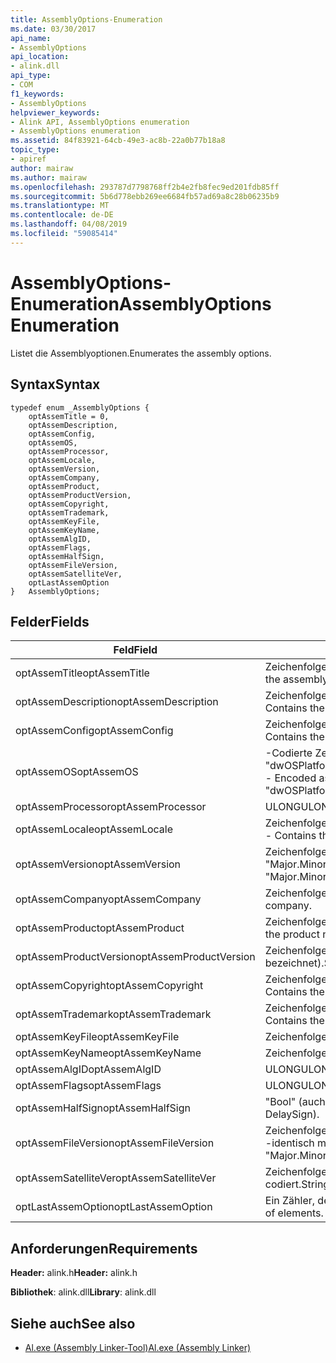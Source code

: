 ```yaml
---
title: AssemblyOptions-Enumeration
ms.date: 03/30/2017
api_name:
- AssemblyOptions
api_location:
- alink.dll
api_type:
- COM
f1_keywords:
- AssemblyOptions
helpviewer_keywords:
- Alink API, AssemblyOptions enumeration
- AssemblyOptions enumeration
ms.assetid: 84f83921-64cb-49e3-ac8b-22a0b77b18a8
topic_type:
- apiref
author: mairaw
ms.author: mairaw
ms.openlocfilehash: 293787d7798768ff2b4e2fb8fec9ed201fdb85ff
ms.sourcegitcommit: 5b6d778ebb269ee6684fb57ad69a8c28b06235b9
ms.translationtype: MT
ms.contentlocale: de-DE
ms.lasthandoff: 04/08/2019
ms.locfileid: "59085414"
---
```

# <a name="assemblyoptions-enumeration"></a><span data-ttu-id="3d27a-102">AssemblyOptions-Enumeration</span><span class="sxs-lookup"><span data-stu-id="3d27a-102">AssemblyOptions Enumeration</span></span>
<span data-ttu-id="3d27a-103">Listet die Assemblyoptionen.</span><span class="sxs-lookup"><span data-stu-id="3d27a-103">Enumerates the assembly options.</span></span>  
  
## <a name="syntax"></a><span data-ttu-id="3d27a-104">Syntax</span><span class="sxs-lookup"><span data-stu-id="3d27a-104">Syntax</span></span>  
  
```  
typedef enum _AssemblyOptions {  
    optAssemTitle = 0,  
    optAssemDescription,  
    optAssemConfig,  
    optAssemOS,  
    optAssemProcessor,  
    optAssemLocale,  
    optAssemVersion,  
    optAssemCompany,  
    optAssemProduct,  
    optAssemProductVersion,  
    optAssemCopyright,  
    optAssemTrademark,  
    optAssemKeyFile,  
    optAssemKeyName,  
    optAssemAlgID,  
    optAssemFlags,  
    optAssemHalfSign,  
    optAssemFileVersion,  
    optAssemSatelliteVer,  
    optLastAssemOption  
}   AssemblyOptions;  
```  
  
## <a name="fields"></a><span data-ttu-id="3d27a-105">Felder</span><span class="sxs-lookup"><span data-stu-id="3d27a-105">Fields</span></span>  
  
|<span data-ttu-id="3d27a-106">Feld</span><span class="sxs-lookup"><span data-stu-id="3d27a-106">Field</span></span>|<span data-ttu-id="3d27a-107">Beschreibung</span><span class="sxs-lookup"><span data-stu-id="3d27a-107">Description</span></span>|  
|-----------|-----------------|  
|<span data-ttu-id="3d27a-108">optAssemTitle</span><span class="sxs-lookup"><span data-stu-id="3d27a-108">optAssemTitle</span></span>|<span data-ttu-id="3d27a-109">Zeichenfolge – den Assemblytitel darstellt.</span><span class="sxs-lookup"><span data-stu-id="3d27a-109">String - Represents the assembly title.</span></span>|  
|<span data-ttu-id="3d27a-110">optAssemDescription</span><span class="sxs-lookup"><span data-stu-id="3d27a-110">optAssemDescription</span></span>|<span data-ttu-id="3d27a-111">Zeichenfolge – die Beschreibung der Assembly enthält.</span><span class="sxs-lookup"><span data-stu-id="3d27a-111">String - Contains the assembly description.</span></span>|  
|<span data-ttu-id="3d27a-112">optAssemConfig</span><span class="sxs-lookup"><span data-stu-id="3d27a-112">optAssemConfig</span></span>|<span data-ttu-id="3d27a-113">Zeichenfolge – enthält die Assemblykonfiguration.</span><span class="sxs-lookup"><span data-stu-id="3d27a-113">String - Contains the assembly configuration.</span></span>|  
|<span data-ttu-id="3d27a-114">optAssemOS</span><span class="sxs-lookup"><span data-stu-id="3d27a-114">optAssemOS</span></span>|<span data-ttu-id="3d27a-115">-Codierte Zeichenfolge: "dwOSPlatformId.dwOSMajorVersion.dwOSMinorVersion".</span><span class="sxs-lookup"><span data-stu-id="3d27a-115">String - Encoded as: "dwOSPlatformId.dwOSMajorVersion.dwOSMinorVersion".</span></span>|  
|<span data-ttu-id="3d27a-116">optAssemProcessor</span><span class="sxs-lookup"><span data-stu-id="3d27a-116">optAssemProcessor</span></span>|<span data-ttu-id="3d27a-117">ULONG</span><span class="sxs-lookup"><span data-stu-id="3d27a-117">ULONG</span></span>|  
|<span data-ttu-id="3d27a-118">optAssemLocale</span><span class="sxs-lookup"><span data-stu-id="3d27a-118">optAssemLocale</span></span>|<span data-ttu-id="3d27a-119">Zeichenfolge – das Gebietsschema der Assembly enthält.</span><span class="sxs-lookup"><span data-stu-id="3d27a-119">String - Contains the assembly locale.</span></span>|  
|<span data-ttu-id="3d27a-120">optAssemVersion</span><span class="sxs-lookup"><span data-stu-id="3d27a-120">optAssemVersion</span></span>|<span data-ttu-id="3d27a-121">Zeichenfolge – gibt an, codiert als: "Major.Minor.Build.Revision".</span><span class="sxs-lookup"><span data-stu-id="3d27a-121">String - Encoded as: "Major.Minor.Build.Revision".</span></span>|  
|<span data-ttu-id="3d27a-122">optAssemCompany</span><span class="sxs-lookup"><span data-stu-id="3d27a-122">optAssemCompany</span></span>|<span data-ttu-id="3d27a-123">Zeichenfolge – das Unternehmen enthält.</span><span class="sxs-lookup"><span data-stu-id="3d27a-123">String - Contains the company.</span></span>|  
|<span data-ttu-id="3d27a-124">optAssemProduct</span><span class="sxs-lookup"><span data-stu-id="3d27a-124">optAssemProduct</span></span>|<span data-ttu-id="3d27a-125">Zeichenfolge – der Name des Produkts enthält.</span><span class="sxs-lookup"><span data-stu-id="3d27a-125">String - Contains the product name.</span></span>|  
|<span data-ttu-id="3d27a-126">optAssemProductVersion</span><span class="sxs-lookup"><span data-stu-id="3d27a-126">optAssemProductVersion</span></span>|<span data-ttu-id="3d27a-127">Zeichenfolge (auch bekannt als InformationalVersion bezeichnet).</span><span class="sxs-lookup"><span data-stu-id="3d27a-127">String (also known as InformationalVersion).</span></span>|  
|<span data-ttu-id="3d27a-128">optAssemCopyright</span><span class="sxs-lookup"><span data-stu-id="3d27a-128">optAssemCopyright</span></span>|<span data-ttu-id="3d27a-129">Zeichenfolge – die copyright-Informationen enthält.</span><span class="sxs-lookup"><span data-stu-id="3d27a-129">String - Contains the copyright information.</span></span>|  
|<span data-ttu-id="3d27a-130">optAssemTrademark</span><span class="sxs-lookup"><span data-stu-id="3d27a-130">optAssemTrademark</span></span>|<span data-ttu-id="3d27a-131">Zeichenfolge – die Markeninformationen enthält.</span><span class="sxs-lookup"><span data-stu-id="3d27a-131">String - Contains the trademark information.</span></span>|  
|<span data-ttu-id="3d27a-132">optAssemKeyFile</span><span class="sxs-lookup"><span data-stu-id="3d27a-132">optAssemKeyFile</span></span>|<span data-ttu-id="3d27a-133">Zeichenfolge (Dateiname).</span><span class="sxs-lookup"><span data-stu-id="3d27a-133">String (file name).</span></span>|  
|<span data-ttu-id="3d27a-134">optAssemKeyName</span><span class="sxs-lookup"><span data-stu-id="3d27a-134">optAssemKeyName</span></span>|<span data-ttu-id="3d27a-135">Zeichenfolge (wichtigsten Name).</span><span class="sxs-lookup"><span data-stu-id="3d27a-135">String (The key name).</span></span>|  
|<span data-ttu-id="3d27a-136">optAssemAlgID</span><span class="sxs-lookup"><span data-stu-id="3d27a-136">optAssemAlgID</span></span>|<span data-ttu-id="3d27a-137">ULONG</span><span class="sxs-lookup"><span data-stu-id="3d27a-137">ULONG</span></span>|  
|<span data-ttu-id="3d27a-138">optAssemFlags</span><span class="sxs-lookup"><span data-stu-id="3d27a-138">optAssemFlags</span></span>|<span data-ttu-id="3d27a-139">ULONG</span><span class="sxs-lookup"><span data-stu-id="3d27a-139">ULONG</span></span>|  
|<span data-ttu-id="3d27a-140">optAssemHalfSign</span><span class="sxs-lookup"><span data-stu-id="3d27a-140">optAssemHalfSign</span></span>|<span data-ttu-id="3d27a-141">"Bool" (auch als DelaySign bezeichnet).</span><span class="sxs-lookup"><span data-stu-id="3d27a-141">Bool (Also known as DelaySign).</span></span>|  
|<span data-ttu-id="3d27a-142">optAssemFileVersion</span><span class="sxs-lookup"><span data-stu-id="3d27a-142">optAssemFileVersion</span></span>|<span data-ttu-id="3d27a-143">Zeichenfolge – als "Hauptversion.Nebenversion.Build.Revision"--identisch mit ProductVersion codiert.</span><span class="sxs-lookup"><span data-stu-id="3d27a-143">String - Encoded as "Major.Minor.Build.Revision"--same as ProductVersion.</span></span>|  
|<span data-ttu-id="3d27a-144">optAssemSatelliteVer</span><span class="sxs-lookup"><span data-stu-id="3d27a-144">optAssemSatelliteVer</span></span>|<span data-ttu-id="3d27a-145">Zeichenfolge – als "Hauptversion.Nebenversion.Build.Revision" codiert.</span><span class="sxs-lookup"><span data-stu-id="3d27a-145">String - Encoded as "Major.Minor.Build.Revision".</span></span>|  
|<span data-ttu-id="3d27a-146">optLastAssemOption</span><span class="sxs-lookup"><span data-stu-id="3d27a-146">optLastAssemOption</span></span>|<span data-ttu-id="3d27a-147">Ein Zähler, der die Anzahl der Elemente.</span><span class="sxs-lookup"><span data-stu-id="3d27a-147">A counter of the number of elements.</span></span>|  
  
## <a name="requirements"></a><span data-ttu-id="3d27a-148">Anforderungen</span><span class="sxs-lookup"><span data-stu-id="3d27a-148">Requirements</span></span>  
 <span data-ttu-id="3d27a-149">**Header:** alink.h</span><span class="sxs-lookup"><span data-stu-id="3d27a-149">**Header:** alink.h</span></span>  
  
 <span data-ttu-id="3d27a-150">**Bibliothek**: alink.dll</span><span class="sxs-lookup"><span data-stu-id="3d27a-150">**Library**: alink.dll</span></span>  
  
## <a name="see-also"></a><span data-ttu-id="3d27a-151">Siehe auch</span><span class="sxs-lookup"><span data-stu-id="3d27a-151">See also</span></span>

- [<span data-ttu-id="3d27a-152">Al.exe (Assembly Linker-Tool)</span><span class="sxs-lookup"><span data-stu-id="3d27a-152">Al.exe (Assembly Linker)</span></span>](../../../../docs/framework/tools/al-exe-assembly-linker.md)
